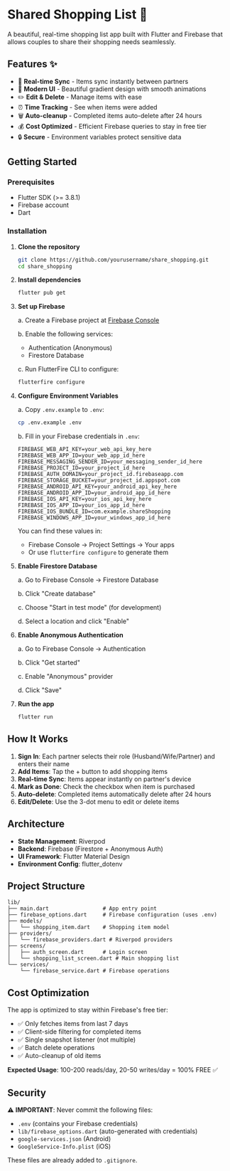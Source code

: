 # Shared Shopping List 🛒

A beautiful, real-time shopping list app built with Flutter and Firebase that allows couples to share their shopping needs seamlessly.

## Features ✨

- 🔄 **Real-time Sync** - Items sync instantly between partners
- 🎨 **Modern UI** - Beautiful gradient design with smooth animations
- ✏️ **Edit & Delete** - Manage items with ease
- ⏰ **Time Tracking** - See when items were added
- 🗑️ **Auto-cleanup** - Completed items auto-delete after 24 hours
- 💰 **Cost Optimized** - Efficient Firebase queries to stay in free tier
- 🔒 **Secure** - Environment variables protect sensitive data

## Getting Started

### Prerequisites

- Flutter SDK (>= 3.8.1)
- Firebase account
- Dart

### Installation

1. **Clone the repository**
   ```bash
   git clone https://github.com/yourusername/share_shopping.git
   cd share_shopping
   ```

2. **Install dependencies**
   ```bash
   flutter pub get
   ```

3. **Set up Firebase**

   a. Create a Firebase project at [Firebase Console](https://console.firebase.google.com)

   b. Enable the following services:
   - Authentication (Anonymous)
   - Firestore Database

   c. Run FlutterFire CLI to configure:
   ```bash
   flutterfire configure
   ```

4. **Configure Environment Variables**

   a. Copy `.env.example` to `.env`:
   ```bash
   cp .env.example .env
   ```

   b. Fill in your Firebase credentials in `.env`:
   ```env
   FIREBASE_WEB_API_KEY=your_web_api_key_here
   FIREBASE_WEB_APP_ID=your_web_app_id_here
   FIREBASE_MESSAGING_SENDER_ID=your_messaging_sender_id_here
   FIREBASE_PROJECT_ID=your_project_id_here
   FIREBASE_AUTH_DOMAIN=your_project_id.firebaseapp.com
   FIREBASE_STORAGE_BUCKET=your_project_id.appspot.com
   FIREBASE_ANDROID_API_KEY=your_android_api_key_here
   FIREBASE_ANDROID_APP_ID=your_android_app_id_here
   FIREBASE_IOS_API_KEY=your_ios_api_key_here
   FIREBASE_IOS_APP_ID=your_ios_app_id_here
   FIREBASE_IOS_BUNDLE_ID=com.example.shareShopping
   FIREBASE_WINDOWS_APP_ID=your_windows_app_id_here
   ```

   You can find these values in:
   - Firebase Console → Project Settings → Your apps
   - Or use `flutterfire configure` to generate them

5. **Enable Firestore Database**

   a. Go to Firebase Console → Firestore Database

   b. Click "Create database"

   c. Choose "Start in test mode" (for development)

   d. Select a location and click "Enable"

6. **Enable Anonymous Authentication**

   a. Go to Firebase Console → Authentication

   b. Click "Get started"

   c. Enable "Anonymous" provider

   d. Click "Save"

7. **Run the app**
   ```bash
   flutter run
   ```

## How It Works

1. **Sign In**: Each partner selects their role (Husband/Wife/Partner) and enters their name
2. **Add Items**: Tap the + button to add shopping items
3. **Real-time Sync**: Items appear instantly on partner's device
4. **Mark as Done**: Check the checkbox when item is purchased
5. **Auto-delete**: Completed items automatically delete after 24 hours
6. **Edit/Delete**: Use the 3-dot menu to edit or delete items

## Architecture

- **State Management**: Riverpod
- **Backend**: Firebase (Firestore + Anonymous Auth)
- **UI Framework**: Flutter Material Design
- **Environment Config**: flutter_dotenv

## Project Structure

```
lib/
├── main.dart                 # App entry point
├── firebase_options.dart     # Firebase configuration (uses .env)
├── models/
│   └── shopping_item.dart    # Shopping item model
├── providers/
│   └── firebase_providers.dart # Riverpod providers
├── screens/
│   ├── auth_screen.dart      # Login screen
│   └── shopping_list_screen.dart # Main shopping list
└── services/
    └── firebase_service.dart # Firebase operations
```

## Cost Optimization

The app is optimized to stay within Firebase's free tier:

- ✅ Only fetches items from last 7 days
- ✅ Client-side filtering for completed items
- ✅ Single snapshot listener (not multiple)
- ✅ Batch delete operations
- ✅ Auto-cleanup of old items

**Expected Usage**: 100-200 reads/day, 20-50 writes/day = 100% FREE ✅

## Security

⚠️ **IMPORTANT**: Never commit the following files:
- `.env` (contains your Firebase credentials)
- `lib/firebase_options.dart` (auto-generated with credentials)
- `google-services.json` (Android)
- `GoogleService-Info.plist` (iOS)

These files are already added to `.gitignore`.

